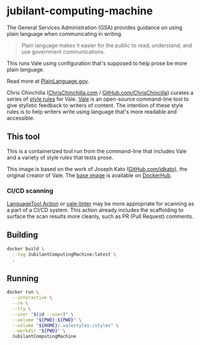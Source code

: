 # jubilant-computing-machine

The General Services Administration (GSA) provides guidance on using
plain language when communicating in writing.

> Plain language makes it easier for the public to read, understand,
> and use government communications.

This runs Vale using configuration that's supposed to help prose
be more plain language.

Read more at [PlainLanguage.gov][PlainLanguage.gov].

Chris Chinchilla ([ChrisChinchilla.com][ChrisChinchilla.com] /
[GitHub.com/ChrisChincilla][GitHub.com/ChrisChincilla])
curates a series of [style rules][style rules] for Vale.  [Vale][Vale]
is an open-source command-line tool to give stylistic feedback to
writers of content.  The intention of these style rules is to help
writers write using language that's more readable and accessible.

## This tool

This is a containerized tool run from the command-line that includes
Vale and a variety of style rules that tests prose.

This image is based on the work of Joseph Kato
([GitHub.com/jdkato][GitHub.com/jdkato]), the original creator of Vale.
The [base image][base image] is available on [DockerHub][DockerHub].

### CI/CD scanning

[LanguageTool Action][LanguageTool Action] or [vale-linter][vale-linter]
may be more appropriate for scanning as a part of a CI/CD system.
This action already includes the scaffolding to surface the scan results
more cleanly, such as PR (Pull Request) comments.

## Building

```sh
docker build \
  --tag JubilantComputingMachine:latest \
  .
```

## Running

```sh
docker run \
  --interactive \
  --rm \
  --tty \
  --user "$(id --user)" \
  --volume "${PWD}:${PWD}" \
  --volume "${HOME}/.valestyles:/styles" \
  --workdir "${PWD}" \
  JubilantComputingMachine
```

[PlainLanguage.gov]: https://plainlanguage.gov
[style rules]: https://github.com/testthedocs/PlainLanguage
[ChrisChinchilla.com]: https://chrischinchilla.com/
[GitHub.com/ChrisChincilla]: https://github.com/ChrisChinchilla/
[JDKato.io]: https://jdkato.io/
[GitHub.com/jdkato]: https://github.com/jdkato
[LanguageTool Action]: https://github.com/marketplace/actions/run-languagetool-with-reviewdog
[vale-linter]: https://github.com/marketplace/actions/vale-linter
[Vale]: https://vale.sh/
[base image]: https://hub.docker.com/r/jdkato/vale
[DockerHub]: https://hub.docker.com/
